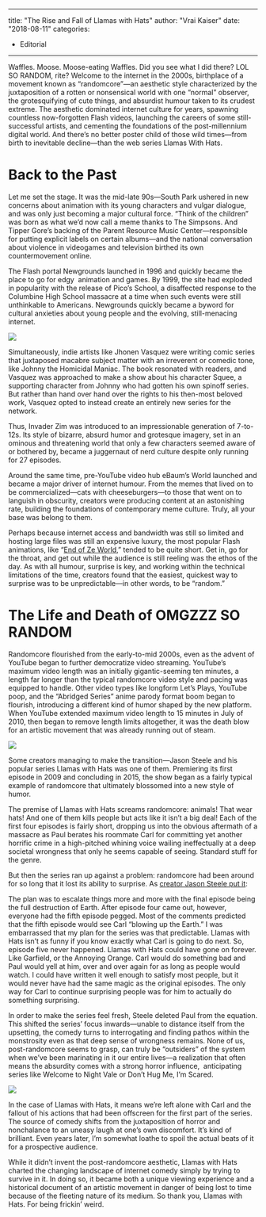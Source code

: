 
---
title: "The Rise and Fall of Llamas with Hats"
author: "Vrai Kaiser"
date: "2018-08-11"
categories:
- Editorial
---

Waffles. Moose. Moose-eating Waffles. Did you see what I did there? LOL SO RANDOM, rite? Welcome to the internet in the 2000s, birthplace of a movement known as “randomcore”—an aesthetic style characterized by the juxtaposition of a rotten or nonsensical world with one “normal” observer, the grotesquifying of cute things, and absurdist humour taken to its crudest extreme. The aesthetic dominated internet culture for years, spawning countless now-forgotten Flash videos, launching the careers of some still-successful artists, and cementing the foundations of the post-millennium digital world. And there’s no better poster child of those wild times—from birth to inevitable decline—than the web series Llamas With Hats.

# Back to the Past

Let me set the stage. It was the mid-late 90s—South Park ushered in new concerns about animation with its young characters and vulgar dialogue, and was only just becoming a major cultural force. “Think of the children” was born as what we’d now call a meme thanks to The Simpsons. And Tipper Gore’s backing of the Parent Resource Music Center—responsible for putting explicit labels on certain albums—and the national conversation about violence in videogames and television birthed its own countermovement online.

The Flash portal Newgrounds launched in 1996 and quickly became the place to go for edgy  animation and games. By 1999, the site had exploded in popularity with the release of Pico’s School, a disaffected response to the Columbine High School massacre at a time when such events were still unthinkable to Americans. Newgrounds quickly became a byword for cultural anxieties about young people and the evolving, still-menacing internet.

![](https://i2.wp.com/vrvblog.co/wp-content/uploads/2018/10/Screen-Shot-2018-10-24-at-11.34.44-AM.png?resize=719%2C417&#038;ssl=1)

Simultaneously, indie artists like Jhonen Vasquez were writing comic series that juxtaposed macabre subject matter with an irreverent or comedic tone, like Johnny the Homicidal Maniac. The book resonated with readers, and Vasquez was approached to make a show about his character Squee, a supporting character from Johnny who had gotten his own spinoff series. But rather than hand over hand over the rights to his then-most beloved work, Vasquez opted to instead create an entirely new series for the network. 

Thus, Invader Zim was introduced to an impressionable generation of 7-to-12s. Its style of bizarre, absurd humor and grotesque imagery, set in an ominous and threatening world that only a few characters seemed aware of or bothered by, became a juggernaut of nerd culture despite only running for 27 episodes.

Around the same time, pre-YouTube video hub eBaum’s World launched and became a major driver of internet humour. From the memes that lived on to be commercialized—cats with cheeseburgers—to those that went on to languish in obscurity, creators were producing content at an astonishing rate, building the foundations of contemporary meme culture. Truly, all your base was belong to them. 

Perhaps because internet access and bandwidth was still so limited and hosting large files was still an expensive luxury, the most popular Flash animations, like “[End of Ze World](https://www.youtube.com/watch?v=nZMwKPmsbWE),” tended to be quite short. Get in, go for the throat, and get out while the audience is still reeling was the ethos of the day. As with all humour, surprise is key, and working within the technical limitations of the time, creators found that the easiest, quickest way to surprise was to be unpredictable—in other words, to be “random.”

# The Life and Death of OMGZZZ SO RANDOM

Randomcore flourished from the early-to-mid 2000s, even as the advent of YouTube began to further democratize video streaming. YouTube’s maximum video length was an initially gigantic-seeming ten minutes, a length far longer than the typical randomcore video style and pacing was equipped to handle. Other video types like longform Let’s Plays, YouTube poop, and the “Abridged Series” anime parody format boom began to flourish, introducing a different kind of humor shaped by the new platform. When YouTube extended maximum video length to 15 minutes in July of 2010, then began to remove length limits altogether, it was the death blow for an artistic movement that was already running out of steam.

![](https://i0.wp.com/vrvblog.co/wp-content/uploads/2018/10/llamas3-e1540394756119-1024x569.png?resize=1024%2C569&#038;ssl=1)

Some creators managing to make the transition—Jason Steele and his popular series Llamas with Hats was one of them. Premiering its first episode in 2009 and concluding in 2015, the show began as a fairly typical example of randomcore that ultimately blossomed into a new style of humor.

The premise of Llamas with Hats screams randomcore: animals! That wear hats! And one of them kills people but acts like it isn’t a big deal! Each of the first four episodes is fairly short, dropping us into the obvious aftermath of a massacre as Paul berates his roommate Carl for committing yet another horrific crime in a high-pitched whining voice wailing ineffectually at a deep societal wrongness that only he seems capable of seeing. Standard stuff for the genre. 

But then the series ran up against a problem: randomcore had been around for so long that it lost its ability to surprise. As [creator Jason Steele put it](http://www.filmcow.com/2015/02/12/llamas-with-hats-an-explanation/):

The plan was to escalate things more and more with the final episode being the full destruction of Earth. After episode four came out, however, everyone had the fifth episode pegged. Most of the comments predicted that the fifth episode would see Carl “blowing up the Earth.” I was embarrassed that my plan for the series was that predictable. Llamas with Hats isn’t as funny if you know exactly what Carl is going to do next. So, episode five never happened. Llamas with Hats could have gone on forever. Like Garfield, or the Annoying Orange. Carl would do something bad and Paul would yell at him, over and over again for as long as people would watch. I could have written it well enough to satisfy most people, but it would never have had the same magic as the original episodes. The only way for Carl to continue surprising people was for him to actually do something surprising.

In order to make the series feel fresh, Steele deleted Paul from the equation. This shifted the series’ focus inwards—unable to distance itself from the upsetting, the comedy turns to interrogating and finding pathos within the monstrosity even as that deep sense of wrongness remains. None of us, post-randomcore seems to grasp, can truly be “outsiders” of the system when we’ve been marinating in it our entire lives—a realization that often means the absurdity comes with a strong horror influence,  anticipating series like Welcome to Night Vale or Don’t Hug Me, I’m Scared.

![](https://i1.wp.com/vrvblog.co/wp-content/uploads/2018/10/llamas5-e1540394798500-1024x562.png?resize=1024%2C562&#038;ssl=1)

In the case of Llamas with Hats, it means we’re left alone with Carl and the fallout of his actions that had been offscreen for the first part of the series. The source of comedy shifts from the juxtaposition of horror and nonchalance to an uneasy laugh at one’s own discomfort. It’s kind of brilliant. Even years later, I’m somewhat loathe to spoil the actual beats of it for a prospective audience.

While it didn’t invent the post-randomcore aesthetic, Llamas with Hats charted the changing landscape of internet comedy simply by trying to survive in it. In doing so, it became both a unique viewing experience and a historical document of an artistic movement in danger of being lost to time because of the fleeting nature of its medium. So thank you, Llamas with Hats. For being frickin’ weird.
